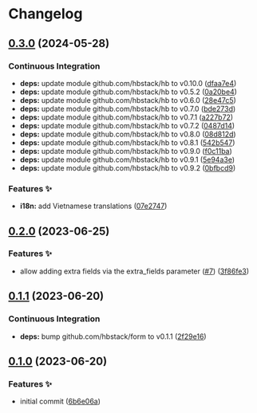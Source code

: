 # Changelog

## [0.3.0](https://github.com/hbstack/contact/compare/v0.2.0...v0.3.0) (2024-05-28)


### Continuous Integration

* **deps:** update module github.com/hbstack/hb to v0.10.0 ([dfaa7e4](https://github.com/hbstack/contact/commit/dfaa7e4241cfbece9d31f596e0c7574f451fd200))
* **deps:** update module github.com/hbstack/hb to v0.5.2 ([0a20be4](https://github.com/hbstack/contact/commit/0a20be4fb9ec106de60e33cdd2466ce8a455d288))
* **deps:** update module github.com/hbstack/hb to v0.6.0 ([28e47c5](https://github.com/hbstack/contact/commit/28e47c553dbf23bb03a2443344e9b29ef5614787))
* **deps:** update module github.com/hbstack/hb to v0.7.0 ([bde273d](https://github.com/hbstack/contact/commit/bde273dd3143b941ab04d025baf9fe56d5a31b8e))
* **deps:** update module github.com/hbstack/hb to v0.7.1 ([a227b72](https://github.com/hbstack/contact/commit/a227b729f9b3f93dcc4f5bddcc8a7f3d26019ba5))
* **deps:** update module github.com/hbstack/hb to v0.7.2 ([0487d14](https://github.com/hbstack/contact/commit/0487d1461675042031683341500fde0d6fd918b5))
* **deps:** update module github.com/hbstack/hb to v0.8.0 ([08d812d](https://github.com/hbstack/contact/commit/08d812d0a4d2dab3e6f7c93b28a6a108f8ba0ff9))
* **deps:** update module github.com/hbstack/hb to v0.8.1 ([542b547](https://github.com/hbstack/contact/commit/542b547ed2667a40898f3e1d4f788b4766d4ad32))
* **deps:** update module github.com/hbstack/hb to v0.9.0 ([f0c11ba](https://github.com/hbstack/contact/commit/f0c11ba7d1d62fc1e9a397cf388a95640117f81b))
* **deps:** update module github.com/hbstack/hb to v0.9.1 ([5e94a3e](https://github.com/hbstack/contact/commit/5e94a3e44537db1f1ce1b07bb6432e407f265e6c))
* **deps:** update module github.com/hbstack/hb to v0.9.2 ([0bfbcd9](https://github.com/hbstack/contact/commit/0bfbcd9db0296c7127f1392aa0377c66f44cec76))


### Features ✨

* **i18n:** add Vietnamese translations ([07e2747](https://github.com/hbstack/contact/commit/07e2747b9cc00c5f1e87f2b9e266b5dd7b8de5c1))

## [0.2.0](https://github.com/hbstack/contact/compare/v0.1.1...v0.2.0) (2023-06-25)


### Features ✨

* allow adding extra fields via the extra_fields parameter ([#7](https://github.com/hbstack/contact/issues/7)) ([3f86fe3](https://github.com/hbstack/contact/commit/3f86fe3368708012af0b471719be0c5ec7fe47c2))

## [0.1.1](https://github.com/hbstack/contact/compare/v0.1.0...v0.1.1) (2023-06-20)


### Continuous Integration

* **deps:** bump github.com/hbstack/form to v0.1.1 ([2f29e16](https://github.com/hbstack/contact/commit/2f29e16efbffa7a85137e6bcdede0677e68e7605))

## [0.1.0](https://github.com/hbstack/contact/compare/v0.0.1...v0.1.0) (2023-06-20)


### Features ✨

* initial commit ([6b6e06a](https://github.com/hbstack/contact/commit/6b6e06ab053905e903cd5b801c9b7585409c543b))
